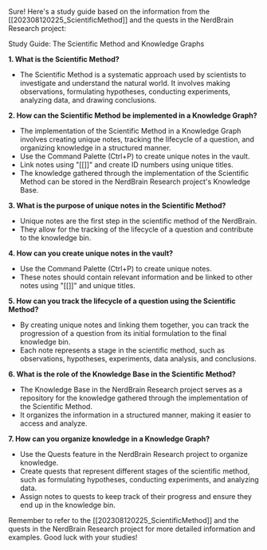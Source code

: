 Sure! Here's a study guide based on the information from the [[202308120225_ScientificMethod]] and the quests in the NerdBrain Research project:

Study Guide: The Scientific Method and Knowledge Graphs

**1. What is the Scientific Method?**
   - The Scientific Method is a systematic approach used by scientists to investigate and understand the natural world. It involves making observations, formulating hypotheses, conducting experiments, analyzing data, and drawing conclusions.

**2. How can the Scientific Method be implemented in a Knowledge Graph?**
   - The implementation of the Scientific Method in a Knowledge Graph involves creating unique notes, tracking the lifecycle of a question, and organizing knowledge in a structured manner.
   - Use the Command Palette (Ctrl+P) to create unique notes in the vault.
   - Link notes using "[[]]" and create ID numbers using unique titles.
   - The knowledge gathered through the implementation of the Scientific Method can be stored in the NerdBrain Research project's Knowledge Base.

**3. What is the purpose of unique notes in the Scientific Method?**
   - Unique notes are the first step in the scientific method of the NerdBrain.
   - They allow for the tracking of the lifecycle of a question and contribute to the knowledge bin.

**4. How can you create unique notes in the vault?**
   - Use the Command Palette (Ctrl+P) to create unique notes.
   - These notes should contain relevant information and be linked to other notes using "[[]]" and unique titles.

**5. How can you track the lifecycle of a question using the Scientific Method?**
   - By creating unique notes and linking them together, you can track the progression of a question from its initial formulation to the final knowledge bin.
   - Each note represents a stage in the scientific method, such as observations, hypotheses, experiments, data analysis, and conclusions.

**6. What is the role of the Knowledge Base in the Scientific Method?**
   - The Knowledge Base in the NerdBrain Research project serves as a repository for the knowledge gathered through the implementation of the Scientific Method.
   - It organizes the information in a structured manner, making it easier to access and analyze.

**7. How can you organize knowledge in a Knowledge Graph?**
   - Use the Quests feature in the NerdBrain Research project to organize knowledge.
   - Create quests that represent different stages of the scientific method, such as formulating hypotheses, conducting experiments, and analyzing data.
   - Assign notes to quests to keep track of their progress and ensure they end up in the knowledge bin.

Remember to refer to the [[202308120225_ScientificMethod]] and the quests in the NerdBrain Research project for more detailed information and examples. Good luck with your studies!